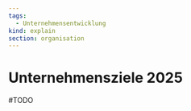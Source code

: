 ```yaml
---
tags:
  - Unternehmensentwicklung
kind: explain
section: organisation
---
```


# Unternehmensziele 2025

#TODO
